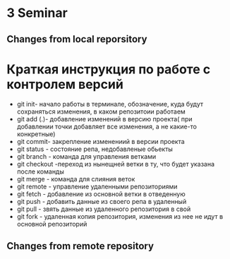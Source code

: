 # 3 Seminar

## Changes from local reporsitory
# Краткая инструкция по работе с контролем версий #
* git init- начало работы в терминале, обозначение, куда будут сохраняться изменения, в каком репозитоии работаем
* git add (.)- добавление изменений в версию проекта( при добавлении точки добавляет все изменения, а не какие-то конкретные)
* git commit- закрепление изменениий в версии проекта
* git status - состояние репа, недобавленые обьекты
* git branch - команда для управления ветками
* git checkout -переход из нынещней ветки в ту, что будет указана после команды
* git merge - команда для слияния веток
* git remote - управление удаленными репозиториями
* git fetch - добавление из основной ветки в отведенную
* git push - добавить данные из своего репа в удаленный
* git pull - звять данные из удаленного репозитория в свой 
* git fork - удаленная копия репозитория, изменения из нее не идут в основной репозиторий
 

## Changes from remote repository

